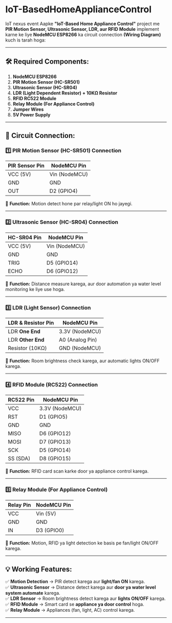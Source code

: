 # IoT-BasedHomeApplianceControl
IoT nexus event 
Aapke **"IoT-Based Home Appliance Control"** project me **PIR Motion Sensor, Ultrasonic Sensor, LDR, aur RFID Module** implement karne ke liye **NodeMCU ESP8266** ka circuit connection **(Wiring Diagram)** kuch is tarah hoga:  

---

## **🛠️ Required Components:**  
1. **NodeMCU ESP8266**  
2. **PIR Motion Sensor (HC-SR501)**  
3. **Ultrasonic Sensor (HC-SR04)**  
4. **LDR (Light Dependent Resistor) + 10KΩ Resistor**  
5. **RFID RC522 Module**  
6. **Relay Module (For Appliance Control)**  
7. **Jumper Wires**  
8. **5V Power Supply**

---

## **🔌 Circuit Connection:**

### **1️⃣ PIR Motion Sensor (HC-SR501) Connection**
| **PIR Sensor Pin** | **NodeMCU Pin** |
|-------------------|----------------|
| VCC (5V)         | Vin (NodeMCU)   |
| GND              | GND             |
| OUT              | D2 (GPIO4)      |

📌 **Function:** Motion detect hone par relay/light ON ho jayegi.

---

### **2️⃣ Ultrasonic Sensor (HC-SR04) Connection**
| **HC-SR04 Pin** | **NodeMCU Pin**  |
|----------------|----------------|
| VCC (5V)      | Vin (NodeMCU)   |
| GND           | GND             |
| TRIG          | D5 (GPIO14)     |
| ECHO          | D6 (GPIO12)     |

📌 **Function:** Distance measure karega, aur door automation ya water level monitoring ke liye use hoga.

---

### **3️⃣ LDR (Light Sensor) Connection**
| **LDR & Resistor Pin** | **NodeMCU Pin** |
|------------------------|----------------|
| LDR **One End**       | 3.3V (NodeMCU)  |
| LDR **Other End**      | A0 (Analog Pin) |
| Resistor (10KΩ)       | GND (NodeMCU)   |

📌 **Function:** Room brightness check karega, aur automatic lights ON/OFF karega.

---

### **4️⃣ RFID Module (RC522) Connection**
| **RC522 Pin** | **NodeMCU Pin**  |
|--------------|----------------|
| VCC         | 3.3V (NodeMCU)  |
| RST         | D1 (GPIO5)      |
| GND         | GND             |
| MISO        | D6 (GPIO12)     |
| MOSI        | D7 (GPIO13)     |
| SCK         | D5 (GPIO14)     |
| SS (SDA)    | D8 (GPIO15)     |

📌 **Function:** RFID card scan karke door ya appliance control karega.

---

### **5️⃣ Relay Module (For Appliance Control)**
| **Relay Pin** | **NodeMCU Pin** |
|--------------|----------------|
| VCC         | Vin (5V)        |
| GND         | GND             |
| IN          | D3 (GPIO0)      |

📌 **Function:** Motion, RFID ya light detection ke basis pe fan/light ON/OFF karega.

---

## **💡 Working Features:**
✅ **Motion Detection** → PIR detect karega aur **light/fan ON** karega.  
✅ **Ultrasonic Sensor** → Distance detect karega aur **door ya water level system automate** karega.  
✅ **LDR Sensor** → Room brightness detect karega aur **lights ON/OFF** karega.  
✅ **RFID Module** → Smart card se **appliance ya door control** hoga.  
✅ **Relay Module** → Appliances (fan, light, AC) control karega.  

---

